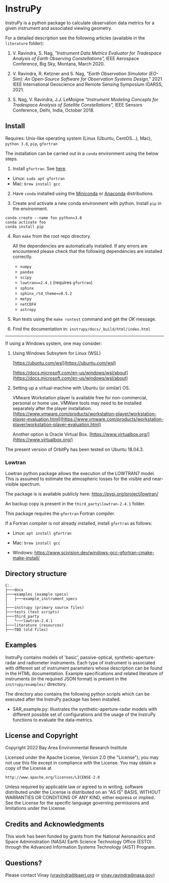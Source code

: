 # InstruPy

InstruPy is a python package to calculate observation data metrics for a given instrument and associated viewing geometry. 

For a detailed description see the following articles (available in the `literature` folder): 

1. V. Ravindra, S. Nag, *"Instrument Data Metrics Evaluator for Tradespace Analysis of Earth Observing Constellations",* IEEE Aerospace Conference, Big Sky, Montana, March 2020. 

2. V. Ravindra, R. Ketzner and S. Nag, *"Earth Observation Simulator (EO-Sim): An Open-Source Software for Observation Systems Design,"* 2021 IEEE International Geoscience and Remote Sensing Symposium IGARSS, 2021.

3. S. Nag, V. Ravindra, J.J. LeMoigne *"Instrument Modeling Concepts for Tradespace Analysis of Satellite Constellations",* IEEE Sensors Conference, Delhi, India, October 2018.

## Install

Requires: Unix-like operating system (Linux (Ubuntu, CentOS...), Mac), `python 3.8`, `pip`, `gfortran`

The installation can be carried out in a `conda` environment using the below steps.

1. Install `gfortran`. See [here](https://fortran-lang.org/learn/os_setup/install_gfortran).

*   Linux: `sudo apt gfortran`
*   Mac: `brew install gcc`

2. Have `conda` installed using the [Miniconda](https://docs.conda.io/en/latest/miniconda.html) or [Anaconda](https://www.anaconda.com/products/individual) distributions.

3. Create and activate a new conda environment with python. Install `pip` in the environment.
```
conda create --name foo python=3.8
conda activate foo
conda install pip
```

4. Run `make` from the root repo directory.

    All the dependencies are automatically installed. If any errors are encountered please check that the following dependencies are 
    installed correctly.

    * `numpy`
    * `pandas`
    * `scipy`
    * `lowtran==2.4.1` (requires `gfortran`)
    * `sphinx`
    * `sphinx_rtd_theme==0.5.2`
    * `metpy`
    * `netCDF4`
    * `astropy`

5. Run tests using the `make runtest` command and get the *OK* message.

6. Find the documentation in: `instrupy/docs/_build/html/index.html`

---

If using a Windows system, one may consider:

1. Using Windows Subsytem for Linux (WSL)

    [https://ubuntu.com/wsl](https://ubuntu.com/wsl)
    
    [https://docs.microsoft.com/en-us/windows/wsl/about](https://docs.microsoft.com/en-us/windows/wsl/about)

2. Setting up a virtual-machine with Ubuntu (or similar) OS. 

    VMware Workstation player is available free for non-commercial, personal or home use. VMWare tools may need to be installed separately after the player installation.
    [https://www.vmware.com/products/workstation-player/workstation-player-evaluation.html](https://www.vmware.com/products/workstation-player/workstation-player-evaluation.html)
    
    Another option is Oracle Virtual Box.
    [https://www.virtualbox.org/](https://www.virtualbox.org/)

The present version of OrbitPy has been tested on Ubuntu 18.04.3.

### Lowtran

Lowtran python package allows the execution of the LOWTRAN7 model. This is assumed to estimate the atmospheric losses for the visible and near-visible spectrum. 

The package is is available publicly here:
https://pypi.org/project/lowtran/

An backup copy is present in the `third_party\lowtran-2.4.1` folder.

This package requires the `gfortran` Fortran compiler. 

If a Fortran compiler is not already installed, install `gfortran` as follows:

* Linux: `apt install gfortran`

* Mac: `brew install gcc`

* Windows: https://www.scivision.dev/windows-gcc-gfortran-cmake-make-install/

## Directory structure

```
C:.
├───docs
├───examples (example specs)
│   ├───example_instrument_specs
│
├───instrupy (primary source files)
├───tests (test scripts)
├───third_party
│   └───lowtran-2.4.1
├───literature (resources)
├───TBD (old files)
```

## Examples

InstruPy contains models of 'basic', passive-optical, synthetic-aperture-radar and radiometer instruments. Each type of instrument is associated
with different set of instrument parameters whose description can be found in the HTML documentation. 
Example specifications and related literature of instruments (in the required JSON format) is present in the `instrupy/examples/` directory.

The directory also contains the following python scripts which can be executed after the InstruPy package has been installed.

* SAR_example.py: Illustrates the synthetic-aperture-radar models with different possible set of configurations and the usage of the InstruPy functions to      evaluate the data-metrics.

## License and Copyright

Copyright 2022 Bay Area Environmental Research Institute

Licensed under the Apache License, Version 2.0 (the "License");
you may not use this file except in compliance with the License.
You may obtain a copy of the License at

    http://www.apache.org/licenses/LICENSE-2.0

Unless required by applicable law or agreed to in writing, software
distributed under the License is distributed on an "AS IS" BASIS,
WITHOUT WARRANTIES OR CONDITIONS OF ANY KIND, either express or implied.
See the License for the specific language governing permissions and
limitations under the License.

## Credits and Acknowledgments

This work has been funded by grants from the National Aeronautics and Space Administration (NASA) Earth Science Technology Office (ESTO) through the Advanced Information Systems Technology (AIST) Program.

## Questions?

Please contact Vinay (vravindra@baeri.org or vinay.ravindra@nasa.gov)

